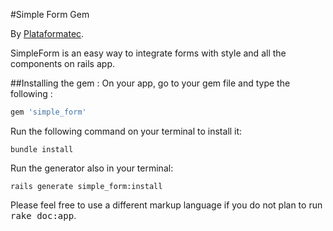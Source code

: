 #Simple Form Gem 

By [Plataformatec](http://plataformatec.com.br/).

SimpleForm is an easy way to integrate forms with style and all the components on rails app. 

##Installing the gem : 
On your app, go to your gem file and type the following : 
```ruby
gem 'simple_form'
```

Run the following command on your terminal to install it:

```console
bundle install
```

Run the generator also in your terminal:

```console
rails generate simple_form:install
```



Please feel free to use a different markup language if you do not plan to run
<tt>rake doc:app</tt>.
